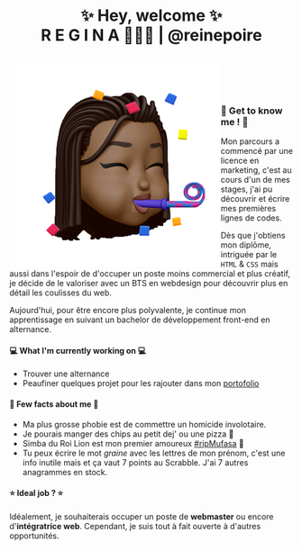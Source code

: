 
<h1 align="center">✨ Hey, welcome ✨ <br> R E G I N A 👸🏾🍐 | @reinepoire</h1>

<div>
 <br>
  
<img src="https://github.com/reinepoire/reinepoire/blob/main/memoji.png" align="left">
  
<br> <br> 
### 🎉 Get to know me ! 🎉 

Mon parcours a commencé par une licence en marketing, c'est au cours d'un de mes stages, j'ai pu découvrir et écrire mes premières lignes de codes.

Dès que j'obtiens mon diplôme, intriguée par le <code>HTML</code> & <code>CSS</code> mais aussi dans l'espoir de d'occuper un poste moins commercial et plus créatif, je décide de le valoriser avec un BTS en webdesign pour découvrir plus en détail les coulisses du web. 

Aujourd'hui, pour être encore plus polyvalente, je continue mon apprentissage en suivant un bachelor de développement front-end en alternance. </div>
#### 💻 What I'm currently working on 💻
- Trouver une alternance 
- Peaufiner quelques projet pour les rajouter dans mon [portofolio](https://reinepoire.tk)

#### 🦄 Few facts about me 🦄
- Ma plus grosse phobie est de commettre un homicide involotaire.
- Je pourais manger des chips au petit dej' ou une pizza 🍕 
- Simba du Roi Lion est mon premier amoureux [#ripMufasa](https://) 🦁
- Tu peux écrire le mot <i>graine</i> avec les lettres de mon prénom, c'est une info inutile mais et ça vaut 7 points au Scrabble. J'ai 7 autres anagrammes en stock.

#### ⭐️ Ideal job ? ⭐️
Idéalement, je souhaiterais occuper un poste de <b>webmaster</b> ou encore d'<b>intégratrice web</b>. Cependant, je suis tout à fait ouverte à d'autres opportunités. 


<!--
**reinepoire/reinepoire** is a ✨ _special_ ✨ repository because its `README.md` (this file) appears on your GitHub profile.

Here are some ideas to get you started:

- 🔭 I’m currently working on ...
- 🌱 I’m currently learning ...
- 👯 I’m looking to collaborate on ...
- 🤔 I’m looking for help with ...
- 💬 Ask me about ...
- 📫 How to reach me: ...
- 😄 Pronouns: ...
- ⚡ Fun fact: ...
-->
